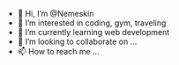 - 👋 Hi, I’m @Nemeskin
- 👀 I’m interested in coding, gym, traveling
- 🌱 I’m currently learning web development
- 💞️ I’m looking to collaborate on ...
- 📫 How to reach me ...

<!---
Nemeskin/Nemeskin is a ✨ special ✨ repository because its `README.md` (this file) appears on your GitHub profile.
You can click the Preview link to take a look at your changes.
--->
